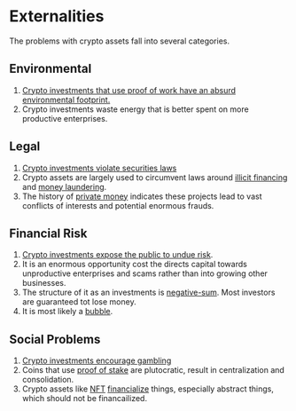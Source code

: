 # Externalities
The problems with crypto assets fall into several categories.

## Environmental
1. [Crypto investments that use proof of work have an absurd environmental footprint.](is-environmental-footprint.md)
2. Crypto investments waste energy that is better spent on more productive enterprises. 

## Legal
1. [Crypto investments violate securities laws](is-legal.md)
2. Crypto assets are largely used to circumvent laws around [illicit financing](illicit-financing.md) and [money laundering](money-laundering.md).
3. The history of [private money](private-money.md) indicates these projects lead to vast conflicts of interests and potential enormous frauds.

## Financial Risk
1. [Crypto investments expose the public to undue risk](is-systemic-risk.md).
2. It is an enormous opportunity cost the directs capital towards unproductive enterprises and scams rather than into growing other businesses.
3. The structure of it as an investments is [negative-sum](zero-sum-game.md). Most investors are guaranteed tot lose money.
4. It is most likely a [bubble](bubble.md).

## Social Problems
1. [Crypto investments encourage gambling](is-gambling.md)
2. Coins that use [proof of stake](proof-of-stake.md) are plutocratic, result in centralization and consolidation.
3. Crypto assets like [NFT](nft.md) [financialize](is-hyperfinancialization.md) things, especially abstract things, which should not be financailized.